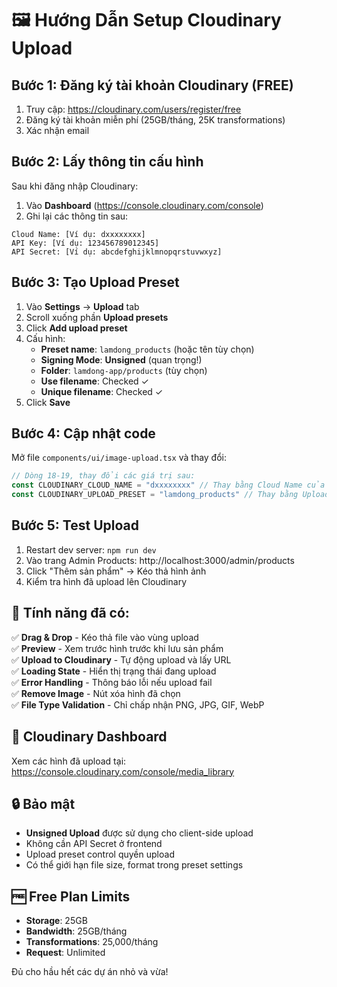 # 🖼️ Hướng Dẫn Setup Cloudinary Upload

## Bước 1: Đăng ký tài khoản Cloudinary (FREE)

1. Truy cập: https://cloudinary.com/users/register/free
2. Đăng ký tài khoản miễn phí (25GB/tháng, 25K transformations)
3. Xác nhận email

## Bước 2: Lấy thông tin cấu hình

Sau khi đăng nhập Cloudinary:

1. Vào **Dashboard** (https://console.cloudinary.com/console)
2. Ghi lại các thông tin sau:

```
Cloud Name: [Ví dụ: dxxxxxxxx]
API Key: [Ví dụ: 123456789012345]
API Secret: [Ví dụ: abcdefghijklmnopqrstuvwxyz]
```

## Bước 3: Tạo Upload Preset

1. Vào **Settings** → **Upload** tab
2. Scroll xuống phần **Upload presets**
3. Click **Add upload preset**
4. Cấu hình:
   - **Preset name**: `lamdong_products` (hoặc tên tùy chọn)
   - **Signing Mode**: **Unsigned** (quan trọng!)
   - **Folder**: `lamdong-app/products` (tùy chọn)
   - **Use filename**: Checked ✓
   - **Unique filename**: Checked ✓
5. Click **Save**

## Bước 4: Cập nhật code

Mở file `components/ui/image-upload.tsx` và thay đổi:

```typescript
// Dòng 18-19, thay đổi các giá trị sau:
const CLOUDINARY_CLOUD_NAME = "dxxxxxxxx" // Thay bằng Cloud Name của bạn
const CLOUDINARY_UPLOAD_PRESET = "lamdong_products" // Thay bằng Upload Preset của bạn
```

## Bước 5: Test Upload

1. Restart dev server: `npm run dev`
2. Vào trang Admin Products: http://localhost:3000/admin/products
3. Click "Thêm sản phẩm" → Kéo thả hình ảnh
4. Kiểm tra hình đã upload lên Cloudinary

## 🎨 Tính năng đã có:

✅ **Drag & Drop** - Kéo thả file vào vùng upload  
✅ **Preview** - Xem trước hình trước khi lưu sản phẩm  
✅ **Upload to Cloudinary** - Tự động upload và lấy URL  
✅ **Loading State** - Hiển thị trạng thái đang upload  
✅ **Error Handling** - Thông báo lỗi nếu upload fail  
✅ **Remove Image** - Nút xóa hình đã chọn  
✅ **File Type Validation** - Chỉ chấp nhận PNG, JPG, GIF, WebP  

## 📸 Cloudinary Dashboard

Xem các hình đã upload tại:
https://console.cloudinary.com/console/media_library

## 🔒 Bảo mật

- **Unsigned Upload** được sử dụng cho client-side upload
- Không cần API Secret ở frontend
- Upload preset control quyền upload
- Có thể giới hạn file size, format trong preset settings

## 🆓 Free Plan Limits

- **Storage**: 25GB
- **Bandwidth**: 25GB/tháng
- **Transformations**: 25,000/tháng
- **Request**: Unlimited

Đủ cho hầu hết các dự án nhỏ và vừa!
